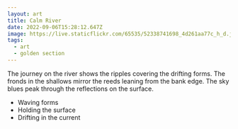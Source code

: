 ```yaml
---
layout: art
title: Calm River
date: 2022-09-06T15:28:12.647Z
image: https://live.staticflickr.com/65535/52338741698_4d261aa77c_h_d.jpg
tags:
  - art
  - golden section
---
```


The journey on the river shows the ripples covering the drifting forms. The fronds in the shallows mirror the reeds leaning from the bank edge. The sky blues peak through the reflections on the surface.

* Waving forms
* Holding the surface
* Drifting in the current
